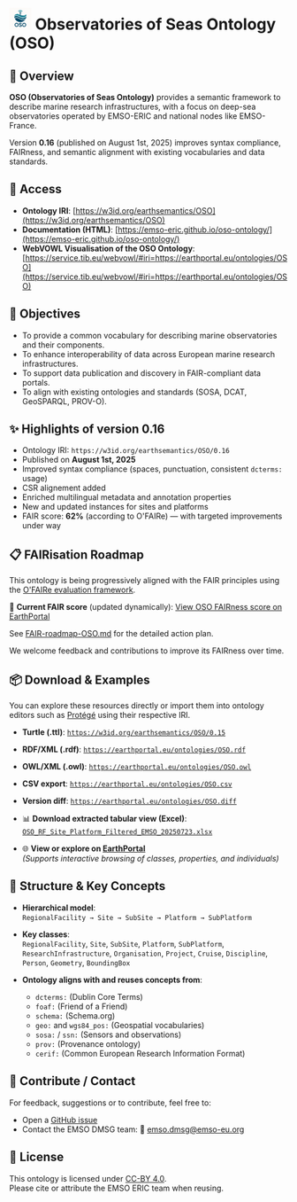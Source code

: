 # <img src="oso.png" alt="OSO logo" height="40"/> Observatories of Seas Ontology (OSO)

## 📖 Overview

**OSO (Observatories of Seas Ontology)** provides a semantic framework to describe marine research infrastructures, with a focus on deep-sea observatories operated by EMSO-ERIC and national nodes like EMSO-France.

Version **0.16** (published on August 1st, 2025) improves syntax compliance, FAIRness, and semantic alignment with existing vocabularies and data standards.

## 📂 Access

- **Ontology IRI**: [https://w3id.org/earthsemantics/OSO](https://w3id.org/earthsemantics/OSO)
- **Documentation (HTML)**: [https://emso-eric.github.io/oso-ontology/](https://emso-eric.github.io/oso-ontology/)
- **WebVOWL Visualisation of the OSO Ontology**: [https://service.tib.eu/webvowl/#iri=https://earthportal.eu/ontologies/OSO](https://service.tib.eu/webvowl/#iri=https://earthportal.eu/ontologies/OSO)

## 🧭 Objectives

- To provide a common vocabulary for describing marine observatories and their components.
- To enhance interoperability of data across European marine research infrastructures.
- To support data publication and discovery in FAIR-compliant data portals.
- To align with existing ontologies and standards (SOSA, DCAT, GeoSPARQL, PROV-O).

## ✨ Highlights of version 0.16

- Ontology IRI: `https://w3id.org/earthsemantics/OSO/0.16`
- Published on **August 1st, 2025**
- Improved syntax compliance (spaces, punctuation, consistent `dcterms:` usage)
- CSR alignement added
- Enriched multilingual metadata and annotation properties
- New and updated instances for sites and platforms
- FAIR score: **62%** (according to O'FAIRe) — with targeted improvements under way

## 📋 FAIRisation Roadmap

This ontology is being progressively aligned with the FAIR principles using the [O'FAIRe evaluation framework](https://catalogue.fair-impact.eu/resources/ofaire).

🧪 **Current FAIR score** (updated dynamically): [View OSO FAIRness score on EarthPortal](https://earthportal.eu/ajax/fair_score/html/?ontologies=OSO)

See [FAIR-roadmap-OSO.md](./FAIR-roadmap-OSO.md) for the detailed action plan.

We welcome feedback and contributions to improve its FAIRness over time.

## 📦 Download & Examples

You can explore these resources directly or import them into ontology editors such as [Protégé](https://protege.stanford.edu/) using their respective IRI.

- **Turtle (.ttl)**: [`https://w3id.org/earthsemantics/OSO/0.15`](https://w3id.org/earthsemantics/OSO/0.15)
- **RDF/XML (.rdf)**: [`https://earthportal.eu/ontologies/OSO.rdf`](https://earthportal.eu/ontologies/OSO.rdf)
- **OWL/XML (.owl)**: [`https://earthportal.eu/ontologies/OSO.owl`](https://earthportal.eu/ontologies/OSO.owl)
- **CSV export**: [`https://earthportal.eu/ontologies/OSO.csv`](https://earthportal.eu/ontologies/OSO.csv)
- **Version diff**: [`https://earthportal.eu/ontologies/OSO.diff`](https://earthportal.eu/ontologies/OSO.diff)


- 📊 **Download extracted tabular view (Excel)**:  
  [`OSO_RF_Site_Platform_Filtered_EMSO_20250723.xlsx`](https://github.com/emso-eric/oso-ontology/blob/main/extraction/OSO_RF_Site_Platform_Filtered_EMSO_20250723.xlsx)

- 🌐 **View or explore on [EarthPortal](https://earthportal.eu/ontologies/OSO)**  
  *(Supports interactive browsing of classes, properties, and individuals)*


## 🧬 Structure & Key Concepts

- **Hierarchical model**:  
  `RegionalFacility → Site → SubSite → Platform → SubPlatform`

- **Key classes**:  
  `RegionalFacility`, `Site`, `SubSite`, `Platform`, `SubPlatform`, `ResearchInfrastructure`, `Organisation`, `Project`, `Cruise`, `Discipline`, `Person`, `Geometry`, `BoundingBox`

- **Ontology aligns with and reuses concepts from**:  
  - `dcterms:` (Dublin Core Terms)  
  - `foaf:` (Friend of a Friend)  
  - `schema:` (Schema.org)  
  - `geo:` and `wgs84_pos:` (Geospatial vocabularies)  
  - `sosa:` / `ssn:` (Sensors and observations)  
  - `prov:` (Provenance ontology)  
  - `cerif:` (Common European Research Information Format)

## 🤝 Contribute / Contact

For feedback, suggestions or to contribute, feel free to:

- Open a [GitHub issue](https://github.com/emso-eric/oso-ontology/issues)
- Contact the EMSO DMSG team: 📧 emso.dmsg@emso-eu.org


## 📝 License

This ontology is licensed under [CC-BY 4.0](https://creativecommons.org/licenses/by/4.0/).  
Please cite or attribute the EMSO ERIC team when reusing.
